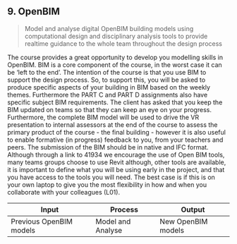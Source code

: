 ## 9. OpenBIM
> Model and analyse digital OpenBIM building models using computational design and disciplinary analysis tools to provide realtime guidance to the whole team throughout the design process

The course provides a  great opportunity to develop you modelling skills in OpenBIM. BIM is a core component of the course, in the worst case it can be ‘left to the end’. The intention of the course is that you use BIM to support the design process. So, to support this, you will be asked to produce specific aspects of your building in BIM based on the weekly themes. Furthermore the PART C and PART D assignments also have specific subject BIM requirements. The client has asked that you keep the BIM updated on teams so that they can keep an eye on your progress. Furthermore, the complete BIM model will be used to drive the VR presentation to internal assessors at the end of the course to assess the primary product of the course - the final building - however it is also useful to enable formative (in progress) feedback to you, from your teachers and peers. The submission of the BIM should be in native and IFC format. Although through a link to 41934 we encourage the use of Open BIM tools, many teams groups choose to use Revit although, other tools are available, it is important to define what you will be using early in the project, and that you have access to the tools you will need. The best case is if this is on your own laptop to give you the most flexibility in how and when you collaborate with your colleagues (L01). 

| Input | Process | Output |
|-------|---------|--------|
| Previous OpenBIM models    | Model and Analyse     | New OpenBIM models     |
